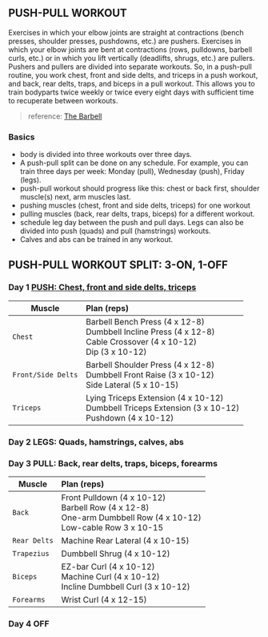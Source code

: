 
## PUSH-PULL WORKOUT 
Exercises in which your elbow joints are straight at contractions (bench presses, shoulder presses, pushdowns, etc.) are pushers. Exercises in which your elbow joints are bent at contractions (rows, pulldowns, barbell curls, etc.) or in which you lift vertically (deadlifts, shrugs, etc.) are pullers. Pushers and pullers are divided into separate workouts. So, in a push-pull routine, you work chest, front and side delts, and triceps in a push workout, and back, rear delts, traps, and biceps in a pull workout. This allows you to train bodyparts twice weekly or twice every eight days with sufficient time to recuperate between workouts. 

> reference: [The Barbell](https://www.thebarbell.com/the-push-pull-workout-system/)

### Basics
- body is divided into three workouts over three days.
- A push-pull split can be done on any schedule. For example, you can train three days per week: Monday (pull), Wednesday (push), Friday (legs).
- push-pull workout should progress like this: chest or back first, shoulder muscle(s) next, arm muscles last.
- pushing muscles (chest, front and side delts, triceps) for one workout
- pulling muscles (back, rear delts, traps, biceps) for a different workout.
- schedule leg day between the push and pull days. Legs can also be divided into push (quads) and pull (hamstrings) workouts.
- Calves and abs can be trained in any workout.

## PUSH-PULL WORKOUT SPLIT: 3-ON, 1-OFF

### Day 1   [PUSH: Chest, front and side delts, triceps](./01_push/push.md)

| Muscle             | Plan (reps)                                                                                                                                       |
| ------------------ | :------------------------------------------------------------------------------------------------------------------------------------------------ |
| `Chest`            | Barbell Bench Press (4 x 12-8) <br /> Dumbbell Incline Press (4 x 12-8) <br /> Cable Crossover (4 x 10-12) <br /> Dip (3 x 10-12)                 |
| `Front/Side Delts` | Barbell Shoulder Press (4 x 12-8) <br /> Dumbbell Front Raise (3 x 10-12) <br /> Side Lateral (5 x 10-15)                                         |
| `Triceps`          | Lying Triceps Extension (4 x 10-12) <br /> Dumbbell Triceps Extension (3 x 10-12) <br /> Pushdown (4 x 10-12)                                     |
    
### Day 2   LEGS: Quads, hamstrings, calves, abs

### Day 3   PULL: Back, rear delts, traps, biceps, forearms

| Muscle             | Plan (reps)                                                                                                                                       |
| ------------------ | :------------------------------------------------------------------------------------------------------------------------------------------------ |
| `Back`             | Front Pulldown (4 x 10-12) <br /> Barbell Row (4 x 12-8) <br /> One-arm Dumbbell Row (4 x 10-12) <br /> Low-cable Row 3 x 10-15                   |
| `Rear Delts`       | Machine Rear Lateral (4 x 10-15)                                                                                                                  |
| `Trapezius`        | Dumbbell Shrug (4 x 10-12)                                                                                                                        |
| `Biceps`           | EZ-bar Curl (4 x 10-12) <br /> Machine Curl (4 x 10-12) <br /> Incline Dumbbell Curl (3 x 10-12)                                                  |
| `Forearms`         | Wrist Curl (4 x 12-15)                                                                                                                            |
    
### Day 4   OFF